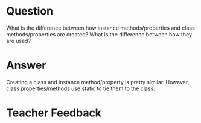 # Question

What is the difference between how instance methods/properties and class methods/properties are created? What is the difference between how they are used?

# Answer
Creating a class and instance method/property is pretty similar. However, class properties/methods use static to tie them to the class.

# Teacher Feedback
